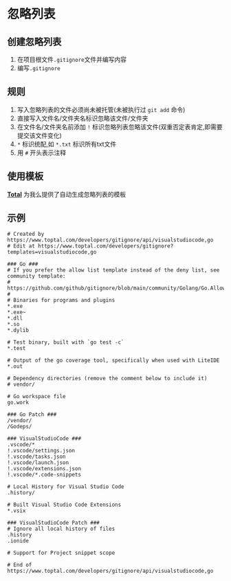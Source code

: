 # 忽略列表

## 创建忽略列表

1. 在项目根文件`.gitignore`文件并编写内容
2. 编写`.gitignore`

## 规则
  
  1. 写入忽略列表的文件必须尚未被托管(未被执行过 `git add` 命令)
  2. 直接写入文件名/文件夹名标识忽略该文件/文件夹
  3. 在文件名/文件夹名前添加 `!` 标识忽略列表忽略该文件(双重否定表肯定,即需要提交该文件变化)
  4. `*` 标识统配,如 `*.txt` 标识所有txt文件
  5. 用 `#` 开头表示注释

## 使用模板

**[Total](https://www.toptal.com/developers/gitignore)** 为我么提供了自动生成忽略列表的模板

## 示例

```.gitignore
# Created by https://www.toptal.com/developers/gitignore/api/visualstudiocode,go
# Edit at https://www.toptal.com/developers/gitignore?templates=visualstudiocode,go

### Go ###
# If you prefer the allow list template instead of the deny list, see community template:
# https://github.com/github/gitignore/blob/main/community/Golang/Go.AllowList.gitignore
#
# Binaries for programs and plugins
*.exe
*.exe~
*.dll
*.so
*.dylib

# Test binary, built with `go test -c`
*.test

# Output of the go coverage tool, specifically when used with LiteIDE
*.out

# Dependency directories (remove the comment below to include it)
# vendor/

# Go workspace file
go.work

### Go Patch ###
/vendor/
/Godeps/

### VisualStudioCode ###
.vscode/*
!.vscode/settings.json
!.vscode/tasks.json
!.vscode/launch.json
!.vscode/extensions.json
!.vscode/*.code-snippets

# Local History for Visual Studio Code
.history/

# Built Visual Studio Code Extensions
*.vsix

### VisualStudioCode Patch ###
# Ignore all local history of files
.history
.ionide

# Support for Project snippet scope

# End of https://www.toptal.com/developers/gitignore/api/visualstudiocode,go
```
